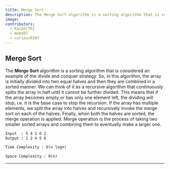 ```yaml
---
title: Merge Sort
description: The Merge Sort algorithm is a sorting algorithm that is considered an example of the divide and conquer strategy. So, in this algorithm, the array is initially divided into two equal halves and then they are combined in a sorted manner.
image: 
contributors:
  - KacperTKI
  - mobo07
  - curious0207
---
```


## Merge Sort

The **Merge Sort** algorithm is a sorting algorithm that is considered an example of the divide and conquer strategy. So, in this algorithm, the array is initially divided into two equal halves and then they are combined in a sorted manner. We can think of it as a recursive algorithm that continuously splits the array in half until it cannot be further divided. This means that if the array becomes empty or has only one element left, the dividing will stop, i.e. it is the base case to stop the recursion. If the array has multiple elements, we split the array into halves and recursively invoke the merge sort on each of the halves. Finally, when both the halves are sorted, the merge operation is applied. Merge operation is the process of taking two smaller sorted arrays and combining them to eventually make a larger one.

```txt
Input  : 5 4 1 6 2
Output : 1 2 4 5 6
```

```txt
Time Complexity : O(n logn)
```

```txt
Space Complexity : O(n)
```

---

